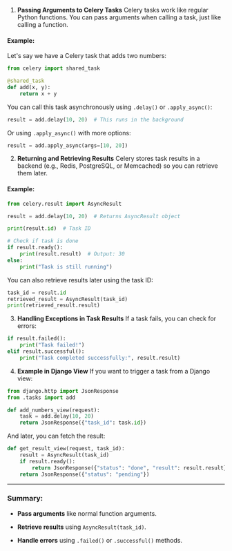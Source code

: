 1. **Passing Arguments to Celery Tasks** 
Celery tasks work like regular Python functions. You can pass arguments when calling a task, just like calling a function.

#### Example: 

Let's say we have a Celery task that adds two numbers:


```python
from celery import shared_task

@shared_task
def add(x, y):
    return x + y
```
You can call this task asynchronously using `.delay()` or `.apply_async()`:

```python
result = add.delay(10, 20)  # This runs in the background
```
Or using `.apply_async()` with more options:

```python
result = add.apply_async(args=[10, 20])
```
2. **Returning and Retrieving Results** 
Celery stores task results in a backend (e.g., Redis, PostgreSQL, or Memcached) so you can retrieve them later.

#### Example: 


```python
from celery.result import AsyncResult

result = add.delay(10, 20)  # Returns AsyncResult object

print(result.id)  # Task ID

# Check if task is done
if result.ready():
    print(result.result)  # Output: 30
else:
    print("Task is still running")
```

You can also retrieve results later using the task ID:


```python
task_id = result.id
retrieved_result = AsyncResult(task_id)
print(retrieved_result.result)
```
3. **Handling Exceptions in Task Results** 
If a task fails, you can check for errors:


```python
if result.failed():
    print("Task failed!")
elif result.successful():
    print("Task completed successfully:", result.result)
```
4. **Example in Django View** 
If you want to trigger a task from a Django view:


```python
from django.http import JsonResponse
from .tasks import add

def add_numbers_view(request):
    task = add.delay(10, 20)
    return JsonResponse({"task_id": task.id})
```

And later, you can fetch the result:


```python
def get_result_view(request, task_id):
    result = AsyncResult(task_id)
    if result.ready():
        return JsonResponse({"status": "done", "result": result.result})
    return JsonResponse({"status": "pending"})
```


---


### Summary: 
 
- **Pass arguments**  like normal function arguments.
 
- **Retrieve results**  using `AsyncResult(task_id)`.
 
- **Handle errors**  using `.failed()` or `.successful()` methods.
